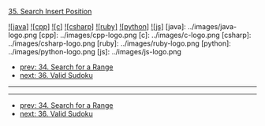 [35. Search Insert Position](https://leetcode.com/problems/search-insert-position/)

[![java]](../java/035-search-insert-position.md)
[![cpp]](../cpp/035-search-insert-position.md)
[![c]](../c/035-search-insert-position.md)
[![csharp]](../csharp/035-search-insert-position.md)
[![ruby]](../ruby/035-search-insert-position.md)
[![python]](../python/035-search-insert-position.md)
[![js]](../js/035-search-insert-position.md)
[java]: ../images/java-logo.png
[cpp]: ../images/cpp-logo.png
[c]: ../images/c-logo.png
[csharp]: ../images/csharp-logo.png
[ruby]: ../images/ruby-logo.png
[python]: ../images/python-logo.png
[js]: ../images/js-logo.png

- [prev: 34. Search for a Range](034-search-for-a-range.md)
- [next: 36. Valid Sudoku](036-valid-sudoku.md)

---


---

- [prev: 34. Search for a Range](034-search-for-a-range.md)
- [next: 36. Valid Sudoku](036-valid-sudoku.md)
